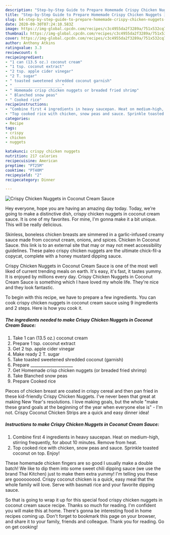 ```yaml
---
description: "Step-by-Step Guide to Prepare Homemade Crispy Chicken Nuggets in Coconut Cream Sauce"
title: "Step-by-Step Guide to Prepare Homemade Crispy Chicken Nuggets in Coconut Cream Sauce"
slug: 64-step-by-step-guide-to-prepare-homemade-crispy-chicken-nuggets-in-coconut-cream-sauce
date: 2020-09-30T07:24:10.583Z
image: https://img-global.cpcdn.com/recipes/c3c4955da2f3289a/751x532cq70/crispy-chicken-nuggets-in-coconut-cream-sauce-recipe-main-photo.jpg
thumbnail: https://img-global.cpcdn.com/recipes/c3c4955da2f3289a/751x532cq70/crispy-chicken-nuggets-in-coconut-cream-sauce-recipe-main-photo.jpg
cover: https://img-global.cpcdn.com/recipes/c3c4955da2f3289a/751x532cq70/crispy-chicken-nuggets-in-coconut-cream-sauce-recipe-main-photo.jpg
author: Anthony Atkins
ratingvalue: 3.3
reviewcount: 6
recipeingredient:
- "1 can (13.5 oz.) coconut cream"
- "1 tsp. coconut extract"
- "2 tsp. apple cider vinegar"
- "2 T. sugar"
- " toasted sweetened shredded coconut garnish"
- " _____________________"
- " Homemade crisp chicken nuggets or breaded fried shrimp"
- " Blanched snow peas"
- " Cooked rice"
recipeinstructions:
- "Combine first 4 ingredients in heavy saucepan. Heat on medium-high, stirring frequently, for about 10 minutes. Remove from heat."
- "Top cooked rice with chicken, snow peas and sauce. Sprinkle toasted coconut on top. Enjoy!"
categories:
- Recipe
tags:
- crispy
- chicken
- nuggets

katakunci: crispy chicken nuggets 
nutrition: 217 calories
recipecuisine: American
preptime: "PT25M"
cooktime: "PT40M"
recipeyield: "2"
recipecategory: Dinner

---
```



![Crispy Chicken Nuggets in Coconut Cream Sauce](https://img-global.cpcdn.com/recipes/c3c4955da2f3289a/751x532cq70/crispy-chicken-nuggets-in-coconut-cream-sauce-recipe-main-photo.jpg)

Hey everyone, hope you are having an amazing day today. Today, we're going to make a distinctive dish, crispy chicken nuggets in coconut cream sauce. It is one of my favorites. For mine, I'm gonna make it a bit unique. This will be really delicious.

Skinless, boneless chicken breasts are simmered in a garlic-infused creamy sauce made from coconut cream, onions, and spices. Chicken In Coconut Sauce. this link is to an external site that may or may not meet accessibility guidelines. These paleo crispy chicken nuggets are the ultimate chick-fil-a copycat, complete with a honey mustard dipping sauce.

Crispy Chicken Nuggets in Coconut Cream Sauce is one of the most well liked of current trending meals on earth. It's easy, it's fast, it tastes yummy. It is enjoyed by millions every day. Crispy Chicken Nuggets in Coconut Cream Sauce is something which I have loved my whole life. They're nice and they look fantastic.


To begin with this recipe, we have to prepare a few ingredients. You can cook crispy chicken nuggets in coconut cream sauce using 9 ingredients and 2 steps. Here is how you cook it.

##### The ingredients needed to make Crispy Chicken Nuggets in Coconut Cream Sauce:

1. Take 1 can (13.5 oz.) coconut cream
1. Prepare 1 tsp. coconut extract
1. Get 2 tsp. apple cider vinegar
1. Make ready 2 T. sugar
1. Take  toasted sweetened shredded coconut (garnish)
1. Prepare  _____________________
1. Get  Homemade crisp chicken nuggets (or breaded fried shrimp)
1. Take  Blanched snow peas
1. Prepare  Cooked rice


Pieces of chicken breast are coated in crispy cereal and then pan fried in these kid-friendly Crispy Chicken Nuggets. I&#39;ve never been that great at making New Year&#39;s resolutions. I love making goals, but the whole &#34;make these grand goals at the beginning of the year when everyone else is&#34; - I&#39;m not. Crispy Coconut Chicken Strips are a quick and easy dinner idea! 

##### Instructions to make Crispy Chicken Nuggets in Coconut Cream Sauce:

1. Combine first 4 ingredients in heavy saucepan. Heat on medium-high, stirring frequently, for about 10 minutes. Remove from heat.
1. Top cooked rice with chicken, snow peas and sauce. Sprinkle toasted coconut on top. Enjoy!


These homemade chicken fingers are so good I usually make a double batch! We like to dip them into some sweet chili dipping sauce (we use the brand Thai Kitchen) just to make them extra yummy! I&#39;m telling you these are gooooooood. Crispy coconut chicken is a quick, easy meal that the whole family will love. Serve with basmati rice and your favorite dipping sauce. 

So that is going to wrap it up for this special food crispy chicken nuggets in coconut cream sauce recipe. Thanks so much for reading. I'm confident you will make this at home. There's gonna be interesting food in home recipes coming up. Don't forget to bookmark this page on your browser, and share it to your family, friends and colleague. Thank you for reading. Go on get cooking!
